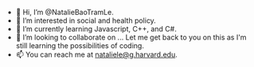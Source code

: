 - 👋 Hi, I’m @NatalieBaoTramLe.
- 👀 I’m interested in social and health policy.
- 🌱 I’m currently learning Javascript, C++, and C#.
- 💞️ I’m looking to collaborate on ... Let me get back to you on this as I'm still learning the possibilities of coding.
- 📫 You can reach me at nataliele@g.harvard.edu.

<!---
NatalieBaoTramLe/NatalieBaoTramLe is a ✨ special ✨ repository because its `README.md` (this file) appears on your GitHub profile.
You can click the Preview link to take a look at your changes.
--->
